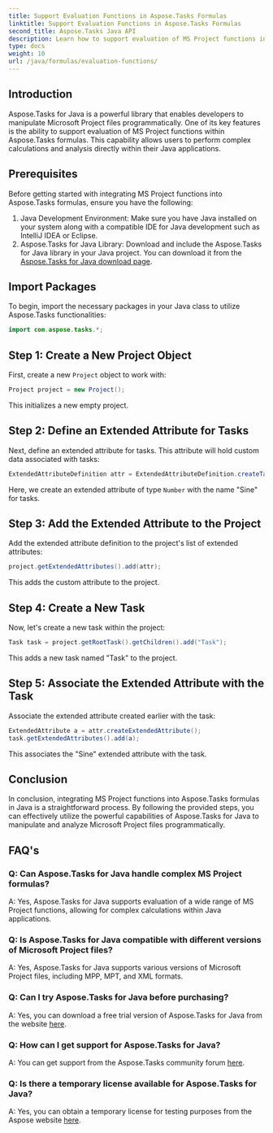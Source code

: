 ```yaml
---
title: Support Evaluation Functions in Aspose.Tasks Formulas
linktitle: Support Evaluation Functions in Aspose.Tasks Formulas
second_title: Aspose.Tasks Java API
description: Learn how to support evaluation of MS Project functions in Aspose.Tasks formulas using Java. Boost your productivity with Aspose.Tasks.
type: docs
weight: 10
url: /java/formulas/evaluation-functions/
---
```


## Introduction
Aspose.Tasks for Java is a powerful library that enables developers to manipulate Microsoft Project files programmatically. One of its key features is the ability to support evaluation of MS Project functions within Aspose.Tasks formulas. This capability allows users to perform complex calculations and analysis directly within their Java applications.
## Prerequisites
Before getting started with integrating MS Project functions into Aspose.Tasks formulas, ensure you have the following:
1. Java Development Environment: Make sure you have Java installed on your system along with a compatible IDE for Java development such as IntelliJ IDEA or Eclipse.
2. Aspose.Tasks for Java Library: Download and include the Aspose.Tasks for Java library in your Java project. You can download it from the [Aspose.Tasks for Java download page](https://releases.aspose.com/tasks/java/).
## Import Packages
To begin, import the necessary packages in your Java class to utilize Aspose.Tasks functionalities:
```java
import com.aspose.tasks.*;
```

## Step 1: Create a New Project Object
First, create a new `Project` object to work with:
```java
Project project = new Project();
```
This initializes a new empty project.
## Step 2: Define an Extended Attribute for Tasks
Next, define an extended attribute for tasks. This attribute will hold custom data associated with tasks:
```java
ExtendedAttributeDefinition attr = ExtendedAttributeDefinition.createTaskDefinition(CustomFieldType.Number, ExtendedAttributeTask.Number1, "Sine");
```
Here, we create an extended attribute of type `Number` with the name "Sine" for tasks.
## Step 3: Add the Extended Attribute to the Project
Add the extended attribute definition to the project's list of extended attributes:
```java
project.getExtendedAttributes().add(attr);
```
This adds the custom attribute to the project.
## Step 4: Create a New Task
Now, let's create a new task within the project:
```java
Task task = project.getRootTask().getChildren().add("Task");
```
This adds a new task named "Task" to the project.
## Step 5: Associate the Extended Attribute with the Task
Associate the extended attribute created earlier with the task:
```java
ExtendedAttribute a = attr.createExtendedAttribute();
task.getExtendedAttributes().add(a);
```
This associates the "Sine" extended attribute with the task.

## Conclusion
In conclusion, integrating MS Project functions into Aspose.Tasks formulas in Java is a straightforward process. By following the provided steps, you can effectively utilize the powerful capabilities of Aspose.Tasks for Java to manipulate and analyze Microsoft Project files programmatically.
## FAQ's
### Q: Can Aspose.Tasks for Java handle complex MS Project formulas?
A: Yes, Aspose.Tasks for Java supports evaluation of a wide range of MS Project functions, allowing for complex calculations within Java applications.
### Q: Is Aspose.Tasks for Java compatible with different versions of Microsoft Project files?
A: Yes, Aspose.Tasks for Java supports various versions of Microsoft Project files, including MPP, MPT, and XML formats.
### Q: Can I try Aspose.Tasks for Java before purchasing?
A: Yes, you can download a free trial version of Aspose.Tasks for Java from the website [here](https://purchase.aspose.com/buy).
### Q: How can I get support for Aspose.Tasks for Java?
A: You can get support from the Aspose.Tasks community forum [here](https://forum.aspose.com/c/tasks/15).
### Q: Is there a temporary license available for Aspose.Tasks for Java?
A: Yes, you can obtain a temporary license for testing purposes from the Aspose website [here](https://purchase.aspose.com/temporary-license/).
